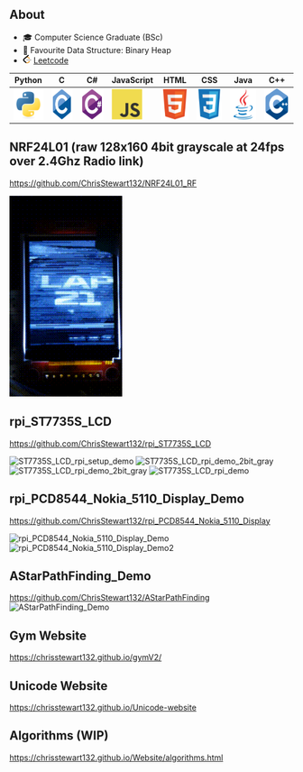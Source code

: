 
<!--
**ChrisStewart132/ChrisStewart132** is a ✨ _special_ ✨ repository because its `README.md` (this file) appears on your GitHub profile.

Here are some ideas to get you started:

- 🔭 I’m currently working on ...
- 🌱 I’m currently learning ...
- 👯 I’m looking to collaborate on ...
- 🤔 I’m looking for help with ...
- 💬 Ask me about ...
- 📫 How to reach me: ...
- 😄 Pronouns: ...
- ⚡ Fun fact: ...
-->


## About
- 🎓 Computer Science Graduate (BSc)
- 🌟 Favourite Data Structure: Binary Heap
-  <img src="assets/icons/leetcode.png" alt="Leetcode Logo" width="15" height="15"> [Leetcode](https://leetcode.com/u/Christopher1337/)

| Python | C | C#| JavaScript| HTML| CSS|Java|C++|
|----------|----------|----------|----------|----------|----------|----------|----------|
|  	<img src="assets/icons/python-original.svg" title="Python"  alt="Python" width="55" height="55"/> |	<img src="assets/icons/c-original.svg" title="C"  alt="C" width="55" height="55"/>  |	<img src="assets/icons/csharp-original.svg" title="C#" alt="C#" width="55" height="55"/>|	<img src="assets/icons/javascript-original.svg" title="JavaScript" alt="JavaScript" width="55" height="55"/>|	<img src="assets/icons/html5-original.svg" title="HTML" alt="HTML" width="55" height="55"/>|	<img src="assets/icons/css3-original.svg" title="CSS" alt="CSS" width="55" height="55"/>|	<img src="assets/icons/java-original.svg" title="Java" alt="Java" width="55" height="55"/>|	<img src="assets/icons/cplusplus-original.svg" title="C++" alt="C++" width="55" height="55"/>

## NRF24L01 (raw 128x160 4bit grayscale at 24fps over 2.4Ghz Radio link)
https://github.com/ChrisStewart132/NRF24L01_RF

![NRF24L01_single_rpi_2_rf_4bitgrayscale](assets/gifs/NRF24L01_single_rpi_2_rf_4bitgrayscale.gif)

## rpi_ST7735S_LCD
https://github.com/ChrisStewart132/rpi_ST7735S_LCD

![ST7735S_LCD_rpi_setup_demo](assets/gifs/ST7735S_LCD_rpi_setup_demo.gif) ![ST7735S_LCD_rpi_demo_2bit_gray](assets/gifs/ST7735S_LCD_rpi_demo_2bit_gray.gif) ![ST7735S_LCD_rpi_demo_2bit_gray](assets/gifs/ST7735S_LCD_rpi_demo_8bit_gray.gif) ![ST7735S_LCD_rpi_demo](assets/gifs/ST7735S_LCD_rpi_demo.gif)


## rpi_PCD8544_Nokia_5110_Display_Demo
https://github.com/ChrisStewart132/rpi_PCD8544_Nokia_5110_Display

![rpi_PCD8544_Nokia_5110_Display_Demo](assets/gifs/rpi_PCD8544_Nokia_5110_Display_Demo.gif) ![rpi_PCD8544_Nokia_5110_Display_Demo2](assets/gifs/rpi_PCD8544_Nokia_5110_Display_Demo2.gif)

## AStarPathFinding_Demo
https://github.com/ChrisStewart132/AStarPathFinding
![AStarPathFinding_Demo](assets/gifs/AStarPathFinding_Demo.gif)

## Gym Website
https://chrisstewart132.github.io/gymV2/

## Unicode Website
https://chrisstewart132.github.io/Unicode-website

## Algorithms (WIP)
https://chrisstewart132.github.io/Website/algorithms.html
